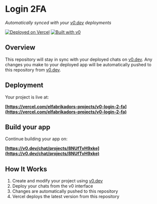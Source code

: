 # Login 2FA

*Automatically synced with your [v0.dev](https://v0.dev) deployments*

[![Deployed on Vercel](https://img.shields.io/badge/Deployed%20on-Vercel-black?style=for-the-badge&logo=vercel)](https://vercel.com/elfabrikadors-projects/v0-login-2-fa)
[![Built with v0](https://img.shields.io/badge/Built%20with-v0.dev-black?style=for-the-badge)](https://v0.dev/chat/projects/8NUfTvH9xke)

## Overview

This repository will stay in sync with your deployed chats on [v0.dev](https://v0.dev).
Any changes you make to your deployed app will be automatically pushed to this repository from [v0.dev](https://v0.dev).

## Deployment

Your project is live at:

**[https://vercel.com/elfabrikadors-projects/v0-login-2-fa](https://vercel.com/elfabrikadors-projects/v0-login-2-fa)**

## Build your app

Continue building your app on:

**[https://v0.dev/chat/projects/8NUfTvH9xke](https://v0.dev/chat/projects/8NUfTvH9xke)**

## How It Works

1. Create and modify your project using [v0.dev](https://v0.dev)
2. Deploy your chats from the v0 interface
3. Changes are automatically pushed to this repository
4. Vercel deploys the latest version from this repository
